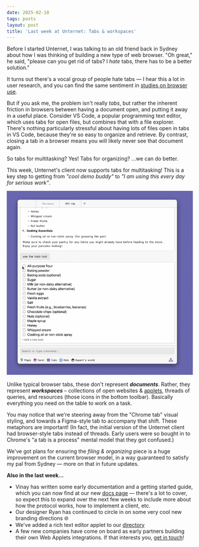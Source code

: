 ```yaml
---
date: 2025-02-10
tags: posts
layout: post
title: 'Last week at Unternet: Tabs & workspaces'
---
```


Before I started Unternet, I was talking to an old friend back in Sydney about how I was thinking of building a new type of web browser. "Oh great," he said, "please can you get rid of tabs? I _hate_ tabs, there has to be a better solution."

It turns out there's a vocal group of people hate tabs &mdash; I hear this a lot in user research, and you can find the same sentiment in [studies on browser use](https://joe.cat/images/papers/tabs.pdf).

But if you ask me, the problem isn't really _tabs_, but rather the inherent friction in browsers between having a document open, and putting it away in a useful place. Consider VS Code, a popular programming text editor, which uses tabs for open files, but combines that with a file explorer. There's nothing particularly stressful about having lots of files open in tabs in VS Code, because they're so easy to organize and retrieve. By contrast, closing a tab in a browser means you will likely never see that document again.

So tabs for multitasking? Yes! Tabs for organizing? ...we can do better.

This week, Unternet's client now supports tabs for multitasking! This is a key step to getting from _"cool demo buddy"_ to _"I am using this every day for serious work"_.

![A screen capture of the Unternet client, showing the user creating a workspace tab, renaming it, and switching between tabs](/assets/blog/2025-02-tabs.gif)

Unlike typical browser tabs, these don't represent **_documents_**. Rather, they represent **_workspaces_** – collections of open websites & [applets](/docs/web-applets/introduction), threads of queries, and resources (those icons in the bottom toolbar). Basically everything you need on the table to work on a task.

You may notice that we're steering away from the "Chrome tab" visual styling, and towards a Figma-style tab to accompany that shift. These metaphors are important! (In fact, the initial version of the Unternet client had browser-style tabs instead of threads. Early users were so bought in to Chrome's "a tab is a process" mental model that they got confused.)

We've got plans for ensuring the _filing & organizing_ piece is a huge improvement on the current browser model, in a way guaranteed to satisfy my pal from Sydney &mdash; more on that in future updates.

**Also in the last week...**

- Vinay has written some early documentation and a getting started guide, which you can now find at our new [docs page](/docs/web-applets/introduction) &mdash; there's a lot to cover, so expect this to expand over the next few weeks to include more about how the protocol works, how to implement a client, etc.
- Our designer Ryan has continued to circle in on some very cool new branding directions 🌐
- We've added a rich text editor applet to our [directory](/directory)
- A few new companies have come on board as early partners building their own Web Applets integrations. If that interests you, [get in touch](mailto:rupert@unternet.co)!
